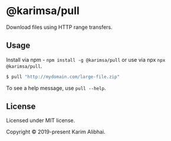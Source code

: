 # @karimsa/pull

Download files using HTTP range transfers.

## Usage

Install via npm - `npm install -g @karimsa/pull` or use via npx `npx @karimsa/pull`.

```bash
$ pull "http://mydomain.com/large-file.zip"
```

To see a help message, use `pull --help`.

## License

Licensed under MIT license.

Copyright &copy; 2019-present Karim Alibhai.
